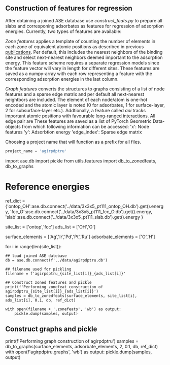 Construction of features for regression
---------------------
After obtaining a joined ASE database use *construct_feats.py* to prepare all slabs and corresponing adsorbates as features for regression of adsorption energies. Currently, two types of features are available:

*Zone features* applies a template of counting the number of elements in each zone of equivalent atomic positions as described in previous [publications](https://doi.org/10.1002/anie.202108116). Per default, this includes the nearest neighbors of the binding site and select next-nearest neighbors deemed important to the adsorption energy. This feature scheme requires a separate regression models since the feature vector will vary in length for different sites. These features are saved as a numpy-array with each row representing a feature with the corresponding adsorption energies in the last column.

*Graph features* converts the structures to graphs consisting of a list of node features and a sparse edge matrix and per default all next-nearest neightbors are included. The element of each node/atom is one-hot encoded and the atomic layer is noted (0 for adsorbates, 1 for surface-layer, 2 for subsurface-layer etc.). Addtionally, a feature called *aoi* tracks important atomic positions with favourable [long-ranged interactions](https://doi.org/10.1002/advs.202003357). All edge pair are These features are saved as a list of PyTorch Geometric Data-objects from which following information can be accessed: 
'x': Node features
'y': Adsorbtion energy
'edge_index': Sparse edge matrix


Choosing a project name that will function as a prefix for all files.
```python
project_name = 'agirpdptru'
```
import ase.db
import pickle
from utils.features import db_to_zonedfeats, db_to_graphs

# Reference energies
ref_dict = {'ontop_OH':ase.db.connect('../data/3x3x5_pt111_ontop_OH.db').get().energy,
			'fcc_O':ase.db.connect('../data/3x3x5_pt111_fcc_O.db').get().energy,
			'slab':ase.db.connect('../data/3x3x5_pt111_slab.db').get().energy
			 }

site_list = ['ontop','fcc']
ads_list = ['OH','O']

surface_elements = ['Ag','Ir','Pd','Pt','Ru']
adsorbate_elements = ['O','H']

for i in range(len(site_list)):

	## load joined ASE datebase
	db = ase.db.connect(f'../data/agirpdptru.db')

	## filename used for pickling
	filename = f'agirpdptru_{site_list[i]}_{ads_list[i]}'

	## Construct zoned features and pickle
	print(f'Performing zonefeat construction of agirpdptru_{site_list[i]}_{ads_list[i]}')
	samples = db_to_zonedfeats(surface_elements, site_list[i], ads_list[i], 0.1, db, ref_dict)

	with open(filename + '.zonefeats', 'wb') as output:
		pickle.dump(samples, output)

## Construct graphs and pickle
print(f'Performing graph construction of agirpdptru')
samples = db_to_graphs(surface_elements, adsorbate_elements, 2, 0.1, db, ref_dict)
with open(f'agirpdptru.graphs', 'wb') as output:
	pickle.dump(samples, output)
